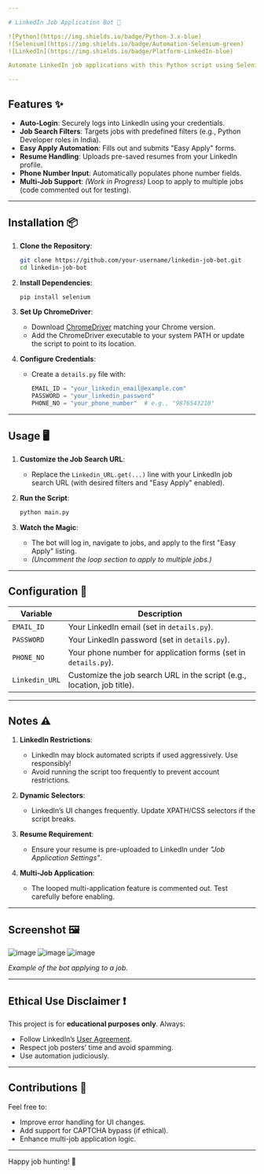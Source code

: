 ```yaml
---

# LinkedIn Job Application Bot 🤖

![Python](https://img.shields.io/badge/Python-3.x-blue)  
![Selenium](https://img.shields.io/badge/Automation-Selenium-green)  
![LinkedIn](https://img.shields.io/badge/Platform-LinkedIn-blue)

Automate LinkedIn job applications with this Python script using Selenium. Apply to multiple "Easy Apply" jobs with predefined filters in seconds!

---
```


## Features ✨

- **Auto-Login**: Securely logs into LinkedIn using your credentials.
- **Job Search Filters**: Targets jobs with predefined filters (e.g., Python Developer roles in India).
- **Easy Apply Automation**: Fills out and submits "Easy Apply" forms.
- **Resume Handling**: Uploads pre-saved resumes from your LinkedIn profile.
- **Phone Number Input**: Automatically populates phone number fields.
- **Multi-Job Support**: *(Work in Progress)* Loop to apply to multiple jobs (code commented out for testing).

---

## Installation 📦

1. **Clone the Repository**:
   ```bash
   git clone https://github.com/your-username/linkedin-job-bot.git
   cd linkedin-job-bot
   ```

2. **Install Dependencies**:
   ```bash
   pip install selenium
   ```

3. **Set Up ChromeDriver**:
   - Download [ChromeDriver](https://sites.google.com/chromium.org/driver/) matching your Chrome version.
   - Add the ChromeDriver executable to your system PATH or update the script to point to its location.

4. **Configure Credentials**:
   - Create a `details.py` file with:
     ```python
     EMAIL_ID = "your_linkedin_email@example.com"
     PASSWORD = "your_linkedin_password"
     PHONE_NO = "your_phone_number"  # e.g., "9876543210"
     ```

---

## Usage 🖥️

1. **Customize the Job Search URL**:
   - Replace the `Linkedin_URL.get(...)` line with your LinkedIn job search URL (with desired filters and "Easy Apply" enabled).

2. **Run the Script**:
   ```bash
   python main.py
   ```

3. **Watch the Magic**:
   - The bot will log in, navigate to jobs, and apply to the first "Easy Apply" listing.
   - *(Uncomment the loop section to apply to multiple jobs.)*

---

## Configuration 🔧

| Variable       | Description                                                                 |
|----------------|-----------------------------------------------------------------------------|
| `EMAIL_ID`     | Your LinkedIn email (set in `details.py`).                                 |
| `PASSWORD`     | Your LinkedIn password (set in `details.py`).                              |
| `PHONE_NO`     | Your phone number for application forms (set in `details.py`).             |
| `Linkedin_URL` | Customize the job search URL in the script (e.g., location, job title).    |

---

## Notes ⚠️

1. **LinkedIn Restrictions**:
   - LinkedIn may block automated scripts if used aggressively. Use responsibly!
   - Avoid running the script too frequently to prevent account restrictions.

2. **Dynamic Selectors**:
   - LinkedIn’s UI changes frequently. Update XPATH/CSS selectors if the script breaks.

3. **Resume Requirement**:
   - Ensure your resume is pre-uploaded to LinkedIn under *"Job Application Settings"*.

4. **Multi-Job Application**:
   - The looped multi-application feature is commented out. Test carefully before enabling.

---

## Screenshot 🖼️

![image](https://github.com/user-attachments/assets/30addd47-78f6-45ec-92e8-9816b9b91824)
![image](https://github.com/user-attachments/assets/39b475d0-0b83-4790-9197-57b70b337ba7)
![image](https://github.com/user-attachments/assets/1e6325b2-243a-4b07-b13f-5ac808eb1aa9)


*Example of the bot applying to a job.*

---

## Ethical Use Disclaimer ❗

This project is for **educational purposes only**. Always:
- Follow LinkedIn’s [User Agreement](https://www.linkedin.com/legal/user-agreement).
- Respect job posters’ time and avoid spamming.
- Use automation judiciously.

---



## Contributions 🤝

Feel free to:
- Improve error handling for UI changes.
- Add support for CAPTCHA bypass (if ethical).
- Enhance multi-job application logic.

---

Happy job hunting! 🚀  
